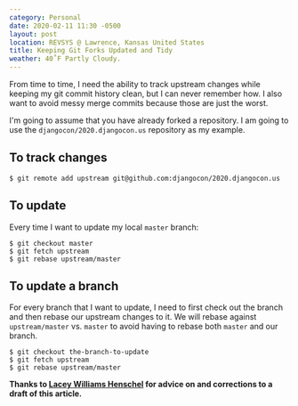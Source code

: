 ```yaml
---
category: Personal
date: 2020-02-11 11:30 -0500
layout: post
location: REVSYS @ Lawrence, Kansas United States
title: Keeping Git Forks Updated and Tidy
weather: 40˚F Partly Cloudy.
---
```


From time to time, I need the ability to track upstream changes while keeping my git commit history clean, but I can never remember how. I also want to avoid messy merge commits because those are just the worst. 

I'm going to assume that you have already forked a repository. I am going to use the `djangocon/2020.djangocon.us` repository as my example. 

## To track changes

```shell
$ git remote add upstream git@github.com:djangocon/2020.djangocon.us
```

## To update 

Every time I want to update my local `master` branch:

```shell
$ git checkout master
$ git fetch upstream
$ git rebase upstream/master
```

## To update a branch

For every branch that I want to update, I need to first check out the branch and then rebase our upstream changes to it. We will rebase against `upstream/master` vs. `master` to avoid having to rebase both `master` and our branch.

```shell
$ git checkout the-branch-to-update
$ git fetch upstream
$ git rebase upstream/master
```

**Thanks to [Lacey Williams Henschel](https://twitter.com/laceynwilliams) for advice on and corrections to a draft of this article.**
